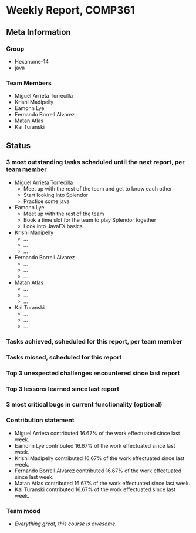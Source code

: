# Weekly Report, COMP361

## Meta Information

### Group

 * Hexanome-14
 * java

### Team Members

 * Miguel Arrieta Torrecilla
 * Krishi Madipelly
 * Eamonn Lye
 * Fernando Borrell Alvarez
 * Matan Atlas
 * Kai Turanski

## Status

### 3 most outstanding tasks scheduled until the next report, per team member

 * Miguel Arrieta Torrecilla
   * Meet up with the rest of the team and get to know each other
   * Start looking into Splendor
   * Practice some java
 * Eamonn Lye
   * Meet up with the rest of the team
   * Book a time slot for the team to play Splendor together
   * Look into JavaFX basics
 * Krishi Madipelly
   * *...*
   * *...*
   * *...*
 * Fernando Borrell Alvarez
   * *...*
   * *...*
   * *...*
 * Matan Atlas
   * *...*
   * *...*
   * *...*
 * Kai Turanski
   * *...*
   * *...*
   * *...*

### Tasks achieved, scheduled for this report, per team member

### Tasks missed, scheduled for this report

### Top 3 unexpected challenges encountered since last report

### Top 3 lessons learned since last report

### 3 most critical bugs in current functionality (optional)

### Contribution statement

 * Miguel Arrieta contributed 16.67% of the work effectuated since last week.
 * Eamonn Lye contributed 16.67% of the work effectuated since last week.
 * Krishi Madipelly contributed 16.67% of the work effectuated since last week.
 * Fernando Borrell Alvarez contributed 16.67% of the work effectuated since last week.
 * Matan Atlas contributed 16.67% of the work effectuated since last week.
 * Kai Turanski contributed 16.67% of the work effectuated since last week.

### Team mood

 * *Everything great, this course is awesome.*
